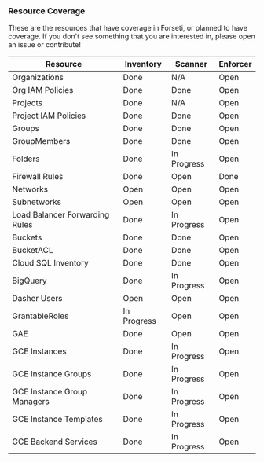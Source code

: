 ### Resource Coverage
These are the resources that have coverage in Forseti, or planned to have 
coverage.  If you don't see something that you are interested in, please open
an issue or contribute!

| Resource                        | Inventory     | Scanner       | Enforcer      |
| ------------------------------- | ------------- | ------------- | ------------- |
| Organizations                   | Done          | N/A           | Open          |
| Org IAM Policies                | Done          | Done          | Open          |
| Projects                        | Done          | N/A           | Open          |
| Project IAM Policies            | Done          | Done          | Open          |
| Groups                          | Done          | Done          | Open          |
| GroupMembers                    | Done          | Done          | Open          |
| Folders                         | Done          | In Progress   | Open          |
| Firewall Rules                  | Done          | Open          | Done          |
| Networks                        | Open          | Open          | Open          |
| Subnetworks                     | Open          | Open          | Open          |
| Load Balancer Forwarding Rules  | Done          | In Progress   | Open          |
| Buckets                         | Done          | Done          | Open          |
| BucketACL                       | Done          | Done          | Open          |
| Cloud SQL Inventory             | Done          | Done          | Open          |
| BigQuery                        | Done          | In Progress   | Open          |
| Dasher Users                    | Open          | Open          | Open          |
| GrantableRoles                  | In Progress   | Open          | Open          |
| GAE                             | Done          | Open          | Open          |
| GCE Instances                   | Done          | In Progress   | Open          |
| GCE Instance Groups             | Done          | In Progress   | Open          |
| GCE Instance Group Managers     | Done          | In Progress   | Open          |
| GCE Instance Templates          | Done          | In Progress   | Open          |
| GCE Backend Services            | Done          | In Progress   | Open          |
